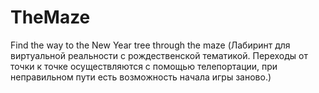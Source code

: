 # TheMaze
Find the way to the New Year tree through the maze
(Лабиринт для виртуальной реальности с рождественской тематикой. Переходы от точки к точке осуществляются с помощью телепортации, при неправильном пути есть возможность начала игры заново.)
